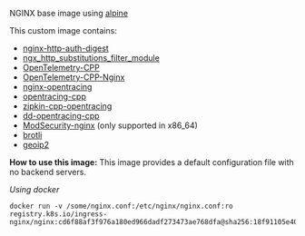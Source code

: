 NGINX base image using [alpine](https://www.alpinelinux.org/)

This custom image contains:

- [nginx-http-auth-digest](https://github.com/atomx/nginx-http-auth-digest)
- [ngx_http_substitutions_filter_module](https://github.com/yaoweibin/ngx_http_substitutions_filter_module)
- [OpenTelemetry-CPP](https://github.com/open-telemetry/opentelemetry-cpp)
- [OpenTelemetry-CPP-Nginx](https://github.com/open-telemetry/opentelemetry-cpp-contrib/tree/main/instrumentation/nginx)
- [nginx-opentracing](https://github.com/opentracing-contrib/nginx-opentracing)
- [opentracing-cpp](https://github.com/opentracing/opentracing-cpp)
- [zipkin-cpp-opentracing](https://github.com/rnburn/zipkin-cpp-opentracing)
- [dd-opentracing-cpp](https://github.com/DataDog/dd-opentracing-cpp)
- [ModSecurity-nginx](https://github.com/SpiderLabs/ModSecurity-nginx) (only supported in x86_64)
- [brotli](https://github.com/google/brotli)
- [geoip2](https://github.com/leev/ngx_http_geoip2_module)

**How to use this image:**
This image provides a default configuration file with no backend servers.

_Using docker_

```console
docker run -v /some/nginx.conf:/etc/nginx/nginx.conf:ro registry.k8s.io/ingress-nginx/nginx:cd6f88af3f976a180ed966dadf273473ae768dfa@sha256:18f91105e4099941d2efee71a8ec52c6ef7702d5f7e8214b7cb5f25cc10a0b41
```

